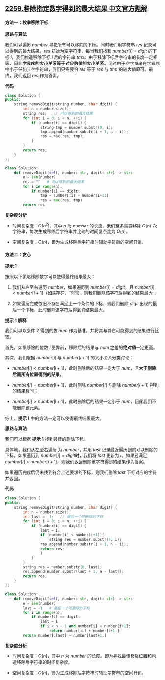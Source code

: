 ## [2259.移除指定数字得到的最大结果 中文官方题解](https://leetcode.cn/problems/remove-digit-from-number-to-maximize-result/solutions/100000/yi-chu-zhi-ding-shu-zi-de-dao-de-zui-da-ikpqo)
#### 方法一：枚举移除下标

**思路与算法**

我们可以遍历 $\textit{number}$ 寻找所有可以移除的下标。同时我们用字符串 $\textit{res}$ 记录可以得到的最大结果。$\textit{res}$ 初始为空字符串。每当我们找到 $\textit{number}[i] = \textit{digit}$ 的下标 $i$，我们构造移除下标 $i$ 后的字符串 $\textit{tmp}$。由于移除下标后字符串的长度一定相等，因此**字典序的大小关系等于对应数值的大小关系**。同时由于空字符串在字典序中小于任何非空字符串，我们只需要令 $\textit{res}$ 等于 $\textit{res}$ 与 $\textit{tmp}$ 的较大值即可。最终，我们返回 $\textit{res}$ 作为答案。

**代码**

```C++ [sol1-C++]
class Solution {
public:
    string removeDigit(string number, char digit) {
        int n = number.size();
        string res;   // 可以得到的最大结果
        for (int i = 0; i < n; ++i) {
            if (number[i] == digit) {
                string tmp = number.substr(0, i);
                tmp.append(number.substr(i + 1, n - i));
                res = max(res, tmp);
            }
        }
        return res;
    }
};
```


```Python [sol1-Python3]
class Solution:
    def removeDigit(self, number: str, digit: str) -> str:
        n = len(number)
        res = ""   # 可以得到的最大结果
        for i in range(n):
            if number[i] == digit:
                tmp = number[:i] + number[i+1:]
                res = max(res, tmp)
        return res
```


**复杂度分析**

- 时间复杂度：$O(n^2)$，其中 $n$ 为 $\textit{number}$ 的长度。我们至多需要移除 $O(n)$ 次字符串，每次生成移除后字符串并比较的时间复杂度为 $O(n)$。

- 空间复杂度：$O(n)$，即为生成移除后字符串时辅助字符串的空间开销。


#### 方法二：贪心

**提示 $1$**

按照以下策略移除数字可以使得最终结果最大：

1. 我们从左至右遍历 $\textit{number}$，如果遍历到 $\textit{number}[i] = \textit{digit}$，且 $\textit{number}[i] < \textit{number}[i + 1]$（如果存在，下同），则我们删除该字符后得到的结果最大；

2. 如果遍历完成依旧不存在满足上一个条件的下标，则我们删除 $\textit{digit}$ 出现的最后一个下标，此时删除该字符后得到的结果最大。

**提示 $1$ 解释**

我们可以以条件 $2$ 得到的数 $\textit{num}$ 作为基准，并将其与其它可能得到的结果进行比较。

首先，如果移除的位数 $i$ 更靠前，移除后的结果与 $\textit{num}$ 之差的**绝对值**一定更高。

其次，我们根据 $\textit{number}[i]$ 与 $\textit{number}[i + 1]$ 的大小关系分类讨论：

- $\textit{number}[i] < \textit{number}[i + 1]$，此时删除后的结果一定大于 $\textit{num}$，且**大于删除后面所有位置得到的结果**。

- $\textit{number}[i] = \textit{number}[i + 1]$，此时删除 $\textit{number}[i]$ 与删除 $\textit{number}[i + 1]$ 得到的结果相同；

- $\textit{number}[i] > \textit{number}[i + 1]$，此时删除后的结果一定小于 $\textit{num}$，因此我们不能删除该元素。

综上，**提示 $1$** 中的方法一定可以使得最终结果最大。

**思路与算法**

我们可以根据 **提示 $1$** 找到最佳的删除下标。

具体地，我们从左至右遍历 为 $\textit{number}$，并用 $\textit{last}$ 记录最近遍历到的可以删除的下标。如果遍历到 $\textit{number}[i] = \textit{digit}$时，我们将 $\textit{last}$ 更新为 $i$。如果还满足 $\textit{number}[i] < \textit{number}[i + 1]$，则我们返回删除该字符得到的结果作为答案。

如果遍历完成后仍未找到符合上述要求的下标，则我们删除 $\textit{last}$ 下标对应的字符并返回。

**代码**

```C++ [sol1-C++]
class Solution {
public:
    string removeDigit(string number, char digit) {
        int n = number.size();
        int last = -1;   // 最后一个可删除的下标
        for (int i = 0; i < n; ++i) {
            if (number[i] == digit) {
                last = i;
                if (number[i] < number[i+1]){
                    string res = number.substr(0, i);
                res.append(number.substr(i + 1, n - i));
                return res;
                }
            }
        }
        string res = number.substr(0, last);
        res.append(number.substr(last + 1, n - last));
        return res;
    }
};
```


```Python [sol1-Python3]
class Solution:
    def removeDigit(self, number: str, digit: str) -> str:
        n = len(number)
        last = -1   # 最后一个可删除的下标
        for i in range(n):
            if number[i] == digit:
                last = i
                if i < n - 1 and number[i] < number[i+1]:
                    return number[:i] + number[i+1:]
        return number[:last] + number[last+1:]
```


**复杂度分析**

- 时间复杂度：$O(n)$，其中 $n$ 为 $\textit{number}$ 的长度。即为寻找最佳移除位置和构造移除后字符串的时间复杂度。

- 空间复杂度：$O(n)$，即为生成移除后字符串时辅助字符串的空间开销。
